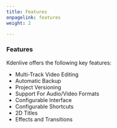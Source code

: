 ```yaml
---
title: Features
onpagelink: features
weight: 2

---
```


### **Features**

Kdenlive offers the following key features:

*   Multi-Track Video Editing
*   Automatic Backup
*   Project Versioning
*   Support For Audio/Video Formats
*   Configurable Interface
*   Configurable Shortcuts
*   2D Titles
*   Effects and Transitions

 

